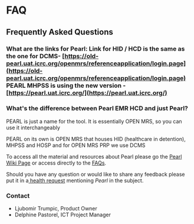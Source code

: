 # FAQ

## Frequently Asked Questions



### **What are the links for Pearl:** Link for HID / HCD is the same as the one for DCMS- [https://old-pearl.uat.icrc.org/openmrs/referenceapplication/login.page](https://old-pearl.uat.icrc.org/openmrs/referenceapplication/login.page) PEARL MHPSS is using the new version - [https://pearl.uat.icrc.org/](https://pearl.uat.icrc.org/) 

### **What's the difference between Pearl EMR HCD and just Pearl?**

PEARL is just a name for the tool. It is essentially OPEN MRS, so you can use it interchangeably&#x20;

&#x20;PEARL on its own is OPEN MRS that houses HID (healthcare in detention), MHPSS and HOSP  and for OPEN MRS PRP we use DCMS&#x20;

&#x20;



To access all the material and resources about Pearl please go the [Pearl Wiki Page](https://collab.ext.icrc.org/sites/TS_ASSIST/WIKIHealthUnit/Pages/Pearl.aspx) or access directly to the [FAQs](https://collab.ext.icrc.org/sites/TS_ASSIST/_layouts/15/WopiFrame.aspx?sourcedoc=/sites/TS_ASSIST/activities/HEALTH/Pearl/03_Pearl_LearningAndSupport/Pearl_WikiContent/Pearl_HealthWiki_FAQs.docx\&action=default).

Should you have any question or would like to share any feedback please put it in a[ health request](https://smt.ext.icrc.org/esc?id=sc_cat_item\&sys_id=58ca0a0a6da5f9105040cd7540391b7f) mentioning _Pearl_ in the subject.

### Contact

* Ljubomir Trumpic, Product Owner
* Delphine Pastorel, ICT Project Manager
